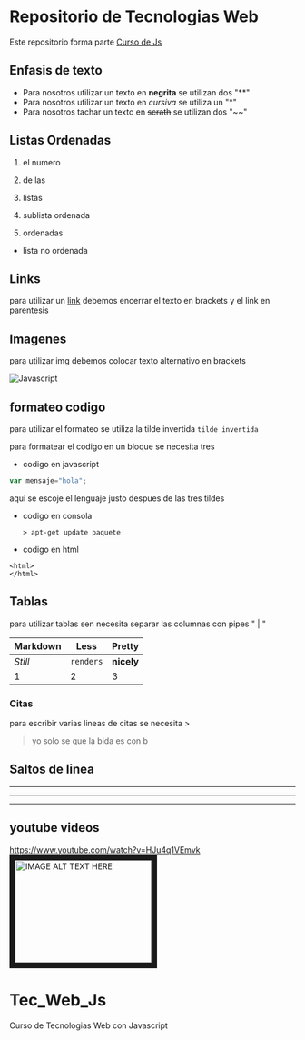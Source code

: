 # Repositorio de Tecnologias Web

Este repositorio forma parte  [Curso de Js](https://github.com/adrianeguez/Tec_Web_Js_2016_B)


## Enfasis de texto
* Para nosotros utilizar un texto en **negrita** se utilizan
dos "**"
* Para nosotros utilizar un texto en *cursiva* se utiliza un  "*"
* Para nosotros tachar un texto en ~~scrath~~ se utilizan
dos "~~"

## Listas Ordenadas
1. el numero 
2. de las 
3. listas
  3. sublista ordenada
  
4. ordenadas
  * lista no ordenada
  
## Links
para utilizar un [link](https://github.com/adrianeguez/Tec_Web_Js_2016_B) debemos encerrar 
el texto en brackets y el link en parentesis

## Imagenes
para utilizar img debemos colocar texto alternativo en brackets 
 
![Javascript](http://www.freedomjs.org/img/nodejs.png "Logo Title Text 1")

## formateo codigo
 para utilizar el formateo se utiliza la tilde invertida
 `tilde invertida`
 
 para formatear el codigo en un bloque se necesita tres 
 
* codigo en javascript
 
 ```javascript 
 var mensaje="hola";
 ``` 
 aqui se escoje el 
 lenguaje justo despues de las tres tildes
 
* codigo en consola

  ```
  > apt-get update paquete
  ```

* codigo en html

```
<html>
</html>
```

## Tablas

para utilizar tablas sen necesita separar las columnas con pipes " | " 

Markdown | Less | Pretty
--- | --- | ---
*Still* | `renders` | **nicely**
1 | 2 | 3


### Citas

para escribir varias lineas de citas se necesita >
> yo solo se que la bida es con b


## Saltos de linea

---

***

___

## youtube videos

https://www.youtube.com/watch?v=HJu4q1VEmvk
<a href="https://www.youtube.com/watch?v=HJu4q1VEmvk" 
target="_blank"><img src="http://img.youtube.com/vi/YOUTUBE_VIDEO_ID_HERE/0.jpg" 
alt="IMAGE ALT TEXT HERE" width="240" height="180" border="10" /></a>
 
# Tec_Web_Js
Curso de Tecnologias Web con Javascript
